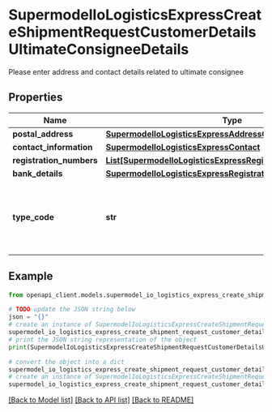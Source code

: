 # SupermodelIoLogisticsExpressCreateShipmentRequestCustomerDetailsUltimateConsigneeDetails

Please enter address and contact details related to ultimate consignee

## Properties

Name | Type | Description | Notes
------------ | ------------- | ------------- | -------------
**postal_address** | [**SupermodelIoLogisticsExpressAddressCreateShipmentRequest**](SupermodelIoLogisticsExpressAddressCreateShipmentRequest.md) |  | 
**contact_information** | [**SupermodelIoLogisticsExpressContact**](SupermodelIoLogisticsExpressContact.md) |  | 
**registration_numbers** | [**List[SupermodelIoLogisticsExpressRegistrationNumbers]**](SupermodelIoLogisticsExpressRegistrationNumbers.md) |  | [optional] 
**bank_details** | [**SupermodelIoLogisticsExpressRegistrationNumbers**](SupermodelIoLogisticsExpressRegistrationNumbers.md) |  | [optional] 
**type_code** | **str** | Please enter the business party role type of the ultimate consignee | [optional] 

## Example

```python
from openapi_client.models.supermodel_io_logistics_express_create_shipment_request_customer_details_ultimate_consignee_details import SupermodelIoLogisticsExpressCreateShipmentRequestCustomerDetailsUltimateConsigneeDetails

# TODO update the JSON string below
json = "{}"
# create an instance of SupermodelIoLogisticsExpressCreateShipmentRequestCustomerDetailsUltimateConsigneeDetails from a JSON string
supermodel_io_logistics_express_create_shipment_request_customer_details_ultimate_consignee_details_instance = SupermodelIoLogisticsExpressCreateShipmentRequestCustomerDetailsUltimateConsigneeDetails.from_json(json)
# print the JSON string representation of the object
print(SupermodelIoLogisticsExpressCreateShipmentRequestCustomerDetailsUltimateConsigneeDetails.to_json())

# convert the object into a dict
supermodel_io_logistics_express_create_shipment_request_customer_details_ultimate_consignee_details_dict = supermodel_io_logistics_express_create_shipment_request_customer_details_ultimate_consignee_details_instance.to_dict()
# create an instance of SupermodelIoLogisticsExpressCreateShipmentRequestCustomerDetailsUltimateConsigneeDetails from a dict
supermodel_io_logistics_express_create_shipment_request_customer_details_ultimate_consignee_details_from_dict = SupermodelIoLogisticsExpressCreateShipmentRequestCustomerDetailsUltimateConsigneeDetails.from_dict(supermodel_io_logistics_express_create_shipment_request_customer_details_ultimate_consignee_details_dict)
```
[[Back to Model list]](../README.md#documentation-for-models) [[Back to API list]](../README.md#documentation-for-api-endpoints) [[Back to README]](../README.md)



